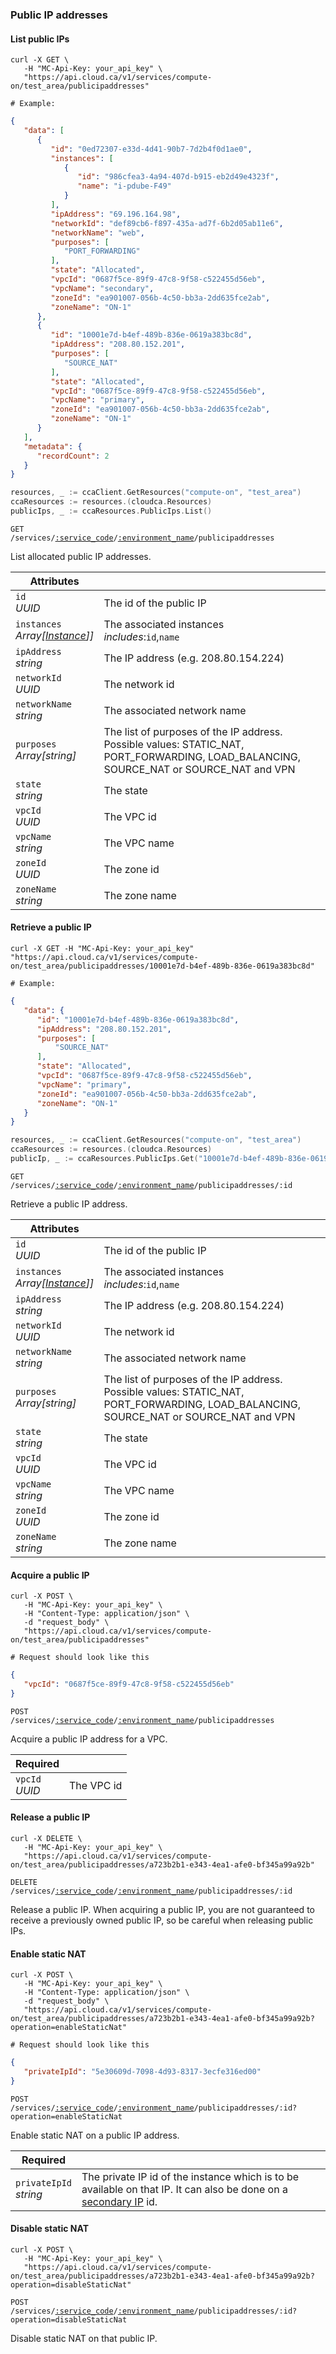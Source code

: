 ### Public IP addresses

#### List public IPs

```shell
curl -X GET \
   -H "MC-Api-Key: your_api_key" \
   "https://api.cloud.ca/v1/services/compute-on/test_area/publicipaddresses"

# Example:
```
```json
{
   "data": [
      {
         "id": "0ed72307-e33d-4d41-90b7-7d2b4f0d1ae0",
         "instances": [
            {
               "id": "986cfea3-4a94-407d-b915-eb2d49e4323f",
               "name": "i-pdube-F49"
            }
         ],
         "ipAddress": "69.196.164.98",
         "networkId": "def89cb6-f897-435a-ad7f-6b2d05ab11e6",
         "networkName": "web",
         "purposes": [
            "PORT_FORWARDING"
         ],
         "state": "Allocated",
         "vpcId": "0687f5ce-89f9-47c8-9f58-c522455d56eb",
         "vpcName": "secondary",
         "zoneId": "ea901007-056b-4c50-bb3a-2dd635fce2ab",
         "zoneName": "ON-1"
      },
      {
         "id": "10001e7d-b4ef-489b-836e-0619a383bc8d",
         "ipAddress": "208.80.152.201",
         "purposes": [
            "SOURCE_NAT"
         ],
         "state": "Allocated",
         "vpcId": "0687f5ce-89f9-47c8-9f58-c522455d56eb",
         "vpcName": "primary",
         "zoneId": "ea901007-056b-4c50-bb3a-2dd635fce2ab",
         "zoneName": "ON-1"
      }
   ],
   "metadata": {
      "recordCount": 2
   }
}
```
```go
resources, _ := ccaClient.GetResources("compute-on", "test_area")
ccaResources := resources.(cloudca.Resources)
publicIps, _ := ccaResources.PublicIps.List()
```

<code>GET /services/<a href="#service-connections">:service_code</a>/<a href="#environments">:environment_name</a>/publicipaddresses</code>

List allocated public IP addresses.

Attributes | &nbsp;
---------- | -----
`id`<br/>*UUID* | The id of the public IP
`instances`<br/>*Array[[Instance](#instances)]]* | The associated instances <br/>*includes*:`id`,`name`
`ipAddress`<br/>*string* | The IP address (e.g. 208.80.154.224)
`networkId`<br/>*UUID* | The network id
`networkName`<br/>*string* | The associated network name
`purposes`<br/>*Array[string]* | The list of purposes of the IP address. Possible values: STATIC_NAT, PORT_FORWARDING, LOAD_BALANCING, SOURCE_NAT or SOURCE_NAT and VPN
`state`<br/>*string* | The state
`vpcId`<br/>*UUID* | The VPC id
`vpcName`<br/>*string* | The VPC name
`zoneId`<br/>*UUID* | The zone id
`zoneName`<br/>*string* | The zone name

#### Retrieve a public IP

```shell
curl -X GET -H "MC-Api-Key: your_api_key"
"https://api.cloud.ca/v1/services/compute-on/test_area/publicipaddresses/10001e7d-b4ef-489b-836e-0619a383bc8d"

# Example:
```
```json
{
   "data": {
      "id": "10001e7d-b4ef-489b-836e-0619a383bc8d",
      "ipAddress": "208.80.152.201",
      "purposes": [
          "SOURCE_NAT"
      ],
      "state": "Allocated",
      "vpcId": "0687f5ce-89f9-47c8-9f58-c522455d56eb",
      "vpcName": "primary",
      "zoneId": "ea901007-056b-4c50-bb3a-2dd635fce2ab",
      "zoneName": "ON-1"
   }
}
```
```go
resources, _ := ccaClient.GetResources("compute-on", "test_area")
ccaResources := resources.(cloudca.Resources)
publicIp, _ := ccaResources.PublicIps.Get("10001e7d-b4ef-489b-836e-0619a383bc8d")
```

<code>GET /services/<a href="#service-connections">:service_code</a>/<a href="#environments">:environment_name</a>/publicipaddresses/:id</code>

Retrieve a public IP address.

Attributes | &nbsp;
---------- | -----
`id`<br/>*UUID* | The id of the public IP
`instances`<br/>*Array[[Instance](#instances)]]* | The associated instances <br/>*includes*:`id`,`name`
`ipAddress`<br/>*string* | The IP address (e.g. 208.80.154.224)
`networkId`<br/>*UUID* | The network id
`networkName`<br/>*string* | The associated network name
`purposes`<br/>*Array[string]* | The list of purposes of the IP address. Possible values: STATIC_NAT, PORT_FORWARDING, LOAD_BALANCING, SOURCE_NAT or SOURCE_NAT and VPN
`state`<br/>*string* | The state
`vpcId`<br/>*UUID* | The VPC id
`vpcName`<br/>*string* | The VPC name
`zoneId`<br/>*UUID* | The zone id
`zoneName`<br/>*string* | The zone name

#### Acquire a public IP

```shell
curl -X POST \
   -H "MC-Api-Key: your_api_key" \
   -H "Content-Type: application/json" \
   -d "request_body" \
   "https://api.cloud.ca/v1/services/compute-on/test_area/publicipaddresses"

# Request should look like this
```
```json
{
   "vpcId": "0687f5ce-89f9-47c8-9f58-c522455d56eb"
}
```

<code>POST /services/<a href="#service-connections">:service_code</a>/<a href="#environments">:environment_name</a>/publicipaddresses</code>

Acquire a public IP address for a VPC.

Required | &nbsp;
---------- | -----
`vpcId`<br/>*UUID* | The VPC id


#### Release a public IP

```shell
curl -X DELETE \
   -H "MC-Api-Key: your_api_key" \
   "https://api.cloud.ca/v1/services/compute-on/test_area/publicipaddresses/a723b2b1-e343-4ea1-afe0-bf345a99a92b"
```

<code>DELETE /services/<a href="#service-connections">:service_code</a>/<a href="#environments">:environment_name</a>/publicipaddresses/:id</code>

Release a public IP. When acquiring a public IP, you are not guaranteed to receive a previously owned public IP, so be careful when releasing public IPs.

#### Enable static NAT

```shell
curl -X POST \
   -H "MC-Api-Key: your_api_key" \
   -H "Content-Type: application/json" \
   -d "request_body" \
   "https://api.cloud.ca/v1/services/compute-on/test_area/publicipaddresses/a723b2b1-e343-4ea1-afe0-bf345a99a92b?operation=enableStaticNat"

# Request should look like this
```
```json
{
   "privateIpId": "5e30609d-7098-4d93-8317-3ecfe316ed00"
}
```

<code>POST /services/<a href="#service-connections">:service_code</a>/<a href="#environments">:environment_name</a>/publicipaddresses/:id?operation=enableStaticNat</code>

Enable static NAT on a public IP address.

Required | &nbsp;
---------- | -----
`privateIpId`<br/>*string* | The private IP id of the instance which is to be available on that IP. It can also be done on a [secondary IP](#secondary-ip) id.

#### Disable static NAT

```shell
curl -X POST \
   -H "MC-Api-Key: your_api_key" \
   "https://api.cloud.ca/v1/services/compute-on/test_area/publicipaddresses/a723b2b1-e343-4ea1-afe0-bf345a99a92b?operation=disableStaticNat"

```

<code>POST /services/<a href="#service-connections">:service_code</a>/<a href="#environments">:environment_name</a>/publicipaddresses/:id?operation=disableStaticNat</code>

Disable static NAT on that public IP.
